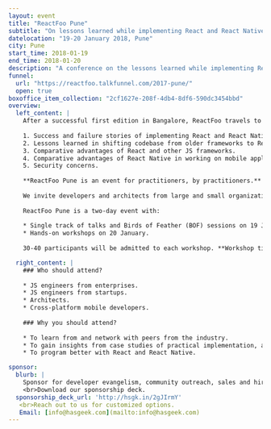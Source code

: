 ```yaml
---
layout: event
title: "ReactFoo Pune"
subtitle: "On lessons learned while implementing React and React Native"
datelocation: "19-20 January 2018, Pune"
city: Pune
start_time: 2018-01-19
end_time: 2018-01-20
description: "A conference on the lessons learned while implementing React and React Native."
funnel:
  url: "https://reactfoo.talkfunnel.com/2017-pune/"
  open: true
boxoffice_item_collection: "2cf1627e-208f-4db4-8df6-590dc3454bbd"
overview:
  left_content: |
    After a successful first edition in Bangalore, ReactFoo travels to Pune. ReactFoo Pune will focus on the following topics:
    
    1. Success and failure stories of implementing React and React Native for your use-case.
    2. Lessons learned in shifting codebase from older frameworks to React.
    3. Comparative advantages of React and other JS frameworks.
    4. Comparative advantages of React Native in working on mobile applications. 
    5. Security concerns. 
    
    **ReactFoo Pune is an event for practitioners, by practitioners.**
    
    We invite developers and architects from large and small organizations to share their stories and insights with the community.
    
    ReactFoo Pune is a two-day event with:
    
    * Single track of talks and Birds of Feather (BOF) sessions on 19 January.
    * Hands-on workshops on 20 January. 
    
    30-40 participants will be admitted to each workshop. **Workshop tickets have to be purchased separately.** Workshops will be announced shortly.

  right_content: |
    ### Who should attend?
    
    * JS engineers from enterprises.
    * JS engineers from startups.
    * Architects.
    * Cross-platform mobile developers.
    
    ### Why you should attend?
    
    * To learn from and network with peers from the industry.
    * To gain insights from case studies of practical implementation, and evaluate ReactJS and React Native for your work.
    * To program better with React and React Native.

sponsor:
  blurb: |
    Sponsor for developer evangelism, community outreach, sales and hiring. 
    <br>Download our sponsorship deck.
  sponsorship_deck_url: 'http://hsgk.in/2gJIrmY'
   <br>Reach out to us for customized options.
   Email: [info@hasgeek.com](mailto:info@hasgeek.com)
---
```

